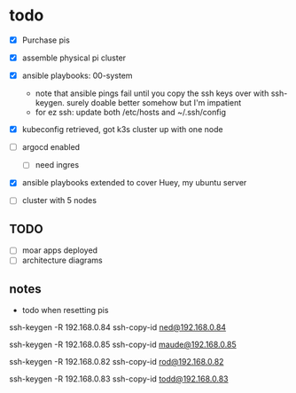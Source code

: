 # todo

- [x] Purchase pis
- [x] assemble physical pi cluster
- [x] ansible playbooks: 00-system
  - note that ansible pings fail until you copy the ssh keys over with ssh-keygen. surely doable better somehow but I'm impatient
  - for ez ssh: update both /etc/hosts and ~/.ssh/config
- [x] kubeconfig retrieved, got k3s cluster up with one node

- [ ] argocd enabled
  - [ ] need ingres
- [x] ansible playbooks extended to cover Huey, my ubuntu server
- [ ] cluster with 5 nodes

## TODO

- [ ] moar apps deployed
- [ ] architecture diagrams

## notes

- todo when resetting pis

ssh-keygen -R 192.168.0.84
ssh-copy-id ned@192.168.0.84

ssh-keygen -R 192.168.0.85
ssh-copy-id maude@192.168.0.85

ssh-keygen -R 192.168.0.82
ssh-copy-id rod@192.168.0.82

ssh-keygen -R 192.168.0.83
ssh-copy-id todd@192.168.0.83
